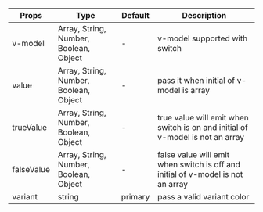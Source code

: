 | Props | Type | Default | Description |
| ------------ | ------------ | ------------ | ------------ |
| v-model | Array, String, Number, Boolean, Object | - | v-model supported with switch |
| value | Array, String, Number, Boolean, Object | - | pass it when initial of v-model is array |
| trueValue | Array, String, Number, Boolean, Object | - | true value will emit when switch is on and initial of v-model is not an array |
| falseValue | Array, String, Number, Boolean, Object | - | false value will emit when switch is off and initial of v-model is not an array |
| variant | string | primary | pass a valid variant color |